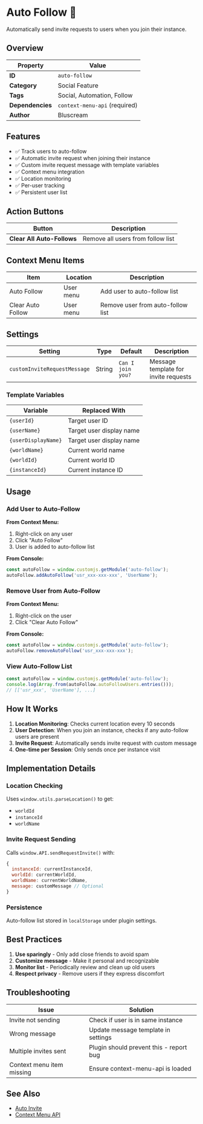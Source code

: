 # Auto Follow 👥

Automatically send invite requests to users when you join their instance.

## Overview

| Property         | Value                          |
| ---------------- | ------------------------------ |
| **ID**           | `auto-follow`                  |
| **Category**     | Social Feature                 |
| **Tags**         | Social, Automation, Follow     |
| **Dependencies** | `context-menu-api` (required)  |
| **Author**       | Bluscream                      |

## Features

- ✅ Track users to auto-follow
- ✅ Automatic invite request when joining their instance
- ✅ Custom invite request message with template variables
- ✅ Context menu integration
- ✅ Location monitoring
- ✅ Per-user tracking
- ✅ Persistent user list

## Action Buttons

| Button                   | Description                        |
| ------------------------ | ---------------------------------- |
| **Clear All Auto-Follows** | Remove all users from follow list |

## Context Menu Items

| Item             | Location   | Description                      |
| ---------------- | ---------- | -------------------------------- |
| Auto Follow      | User menu  | Add user to auto-follow list     |
| Clear Auto Follow| User menu  | Remove user from auto-follow list|

## Settings

| Setting                    | Type   | Default           | Description                           |
| -------------------------- | ------ | ----------------- | ------------------------------------- |
| `customInviteRequestMessage` | String | `Can I join you?` | Message template for invite requests |

### Template Variables

| Variable          | Replaced With              |
| ----------------- | -------------------------- |
| `{userId}`        | Target user ID             |
| `{userName}`      | Target user display name   |
| `{userDisplayName}` | Target user display name |
| `{worldName}`     | Current world name         |
| `{worldId}`       | Current world ID           |
| `{instanceId}`    | Current instance ID        |

## Usage

### Add User to Auto-Follow

**From Context Menu:**
1. Right-click on any user
2. Click "Auto Follow"
3. User is added to auto-follow list

**From Console:**
```javascript
const autoFollow = window.customjs.getModule('auto-follow');
autoFollow.addAutoFollow('usr_xxx-xxx-xxx', 'UserName');
```

### Remove User from Auto-Follow

**From Context Menu:**
1. Right-click on the user
2. Click "Clear Auto Follow"

**From Console:**
```javascript
const autoFollow = window.customjs.getModule('auto-follow');
autoFollow.removeAutoFollow('usr_xxx-xxx-xxx');
```

### View Auto-Follow List

```javascript
const autoFollow = window.customjs.getModule('auto-follow');
console.log(Array.from(autoFollow.autoFollowUsers.entries()));
// [['usr_xxx', 'UserName'], ...]
```

## How It Works

1. **Location Monitoring**: Checks current location every 10 seconds
2. **User Detection**: When you join an instance, checks if any auto-follow users are present
3. **Invite Request**: Automatically sends invite request with custom message
4. **One-time per Session**: Only sends once per instance visit

## Implementation Details

### Location Checking

Uses `window.utils.parseLocation()` to get:
- `worldId`
- `instanceId`
- `worldName`

### Invite Request Sending

Calls `window.API.sendRequestInvite()` with:
```javascript
{
  instanceId: currentInstanceId,
  worldId: currentWorldId,
  worldName: currentWorldName,
  message: customMessage // Optional
}
```

### Persistence

Auto-follow list stored in `localStorage` under plugin settings.

## Best Practices

1. **Use sparingly** - Only add close friends to avoid spam
2. **Customize message** - Make it personal and recognizable
3. **Monitor list** - Periodically review and clean up old users
4. **Respect privacy** - Remove users if they express discomfort

## Troubleshooting

| Issue                        | Solution                                   |
| ---------------------------- | ------------------------------------------ |
| Invite not sending           | Check if user is in same instance          |
| Wrong message                | Update message template in settings        |
| Multiple invites sent        | Plugin should prevent this - report bug    |
| Context menu item missing    | Ensure context-menu-api is loaded          |

## See Also

- [Auto Invite](auto-invite.md)
- [Context Menu API](context-menu-api.md)

